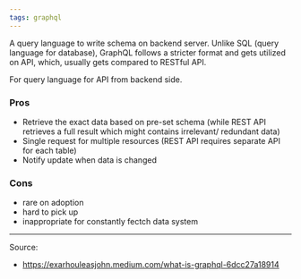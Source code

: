 ```yaml
---
tags: graphql
---
```


A query language to write schema on backend server. Unlike SQL (query language for database), GraphQL follows a stricter format and gets utilized on API, which, usually gets compared to RESTful API. 

For query language for API from backend side.

### Pros
- Retrieve the exact data based on pre-set schema (while REST API retrieves a full result which might contains irrelevant/ redundant data)
- Single request for multiple resources (REST API requires separate API for each table)
- Notify update when data is changed

### Cons
- rare on adoption
- hard to pick up
- inappropriate for constantly fectch data system

---
Source:
- https://exarhouleasjohn.medium.com/what-is-graphql-6dcc27a18914
